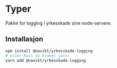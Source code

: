 # Typer

Pakke for logging i yrkesskade sine node-servere.

## Installasjon

```sh
npm install @navikt/yrkesskade-logging
# eller hvis du bruker yarn:
yarn add @navikt/yrkesskade-logging
```